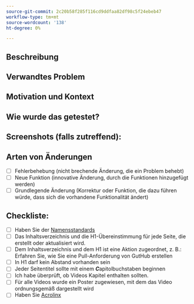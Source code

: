 ```yaml
---
source-git-commit: 2c20b58f285f116cd9ddfaa82df98c5f24ebeb47
workflow-type: tm+mt
source-wordcount: '138'
ht-degree: 0%

---
```

<!--- Provide a general summary of your changes in the Title above -->

## Beschreibung

<!--- Describe your changes in detail -->

## Verwandtes Problem

<!--- This project only accepts pull requests related to open issues -->
<!--- If suggesting a new feature or change, please discuss it in an issue first -->
<!--- If fixing a bug, there should be an issue describing it with steps to reproduce -->
<!--- Please link to the issue here: -->

## Motivation und Kontext

<!--- Why is this change required? What problem does it solve? -->

## Wie wurde das getestet?

<!--- Please describe in detail how you tested your changes. -->
<!--- Include details of your testing environment, and the tests you ran to -->
<!--- see how your change affects other areas of the code, etc. -->

## Screenshots (falls zutreffend):

## Arten von Änderungen

<!--- What types of changes does your code introduce? Put an `x` in all the boxes that apply: -->

- [ ] Fehlerbehebung (nicht brechende Änderung, die ein Problem behebt)
- [ ] Neue Funktion (innovative Änderung, durch die Funktionen hinzugefügt werden)
- [ ] Grundlegende Änderung (Korrektur oder Funktion, die dazu führen würde, dass sich die vorhandene Funktionalität ändert)

## Checkliste:


<!--- Go over all the following points, and put an `x` in all the boxes that apply. -->
<!--- If you're unsure about any of these, don't hesitate to ask. We're here to help! -->

- [ ] Haben Sie der [Namensstandards](https://wiki.corp.adobe.com/display/DMSArchitecture/Naming+Standards)
- [ ] Das Inhaltsverzeichnis und die H1-Übereinstimmung für jede Seite, die erstellt oder aktualisiert wird.
- [ ] Dem Inhaltsverzeichnis und dem H1 ist eine Aktion zugeordnet, z. B.: Erfahren Sie, wie Sie eine Pull-Anforderung von GutHub erstellen
- [ ] In H1 darf kein Abstand vorhanden sein
- [ ] Jeder Seitentitel sollte mit einem ***C***apitolbuchstaben beginnen
- [ ] Ich habe überprüft, ob Videos Kapitel enthalten sollten.
- [ ] Für alle Videos wurde ein Poster zugewiesen, mit dem das Video ordnungsgemäß dargestellt wird
- [ ] Haben Sie [Acrolinx](https://experienceleague.corp.adobe.com/docs/authoring-guide-exl/using/style-guide/acrolinx.html)
